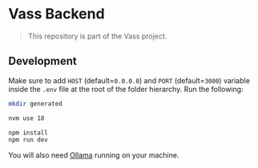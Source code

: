 # Vass Backend
> This repository is part of the Vass project.  

## Development
Make sure to add `HOST` (default=`0.0.0.0`) and `PORT` (default=`3000`) variable inside the `.env` file at the root of the folder hierarchy. 
Run the following: 
```bash
mkdir generated

nvm use 18

npm install 
npm run dev
```

You will also need [Ollama](https://github.com/ollama/ollama) running on your machine.